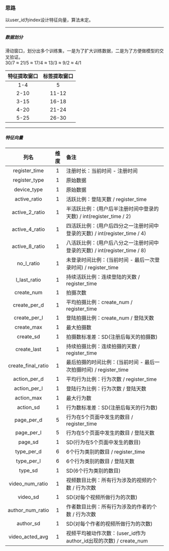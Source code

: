 ### 思路

以user_id为index设计特征向量，算法未定。  

---

##### 数据划分

滑动窗口，划分出多个训练集，一是为了扩大训练数据，二是为了方便做模型的交叉验证。  
30/7 ≈ 21/5 ≈ 17/4 ≈ 13/3 ≈ 9/2 ≈ 4/1

|特征提取窗口|标签提取窗口|
|:-:|:-:|
|1-4|5|
|2-10|11-12|
|3-15|16-18|
|4-20|21-24|
|5-25|26-30|

---

##### 特征向量

|列名|维度|备注|
|:-:|:-:|:-|
|register_time|1|注册时长：当前时间 - 注册时间|
|register_type|1|原始数据|
|device_type|1|原始数据|
|active_ratio|1|活跃比例：登陆天数 / register_time|
|active_2_ratio|1|半活跃比例：(用户后半注册时间中登录的天数) / int(register_time / 2)|
|active_4_ratio|1|四活跃比例：(用户后四分之一注册时间中登录的天数) / int(register_time / 4)|
|active_8_ratio|1|八活跃比例：(用户后八分之一注册时间中登录的天数) / int(register_time / 8)|
|no_l_ratio|1|未登录时间比例：(当前时间 - 最后一次登录时间) / register_time|
|l_last_ratio|1|持续活跃比例：连续登陆的天数 / register_time|
|create_num|1|拍摄次数|
|create_per_d|1|平均拍摄比例：create_num / register_time|
|create_per_l|1|登陆拍摄比例：create_num / 登陆天数|
|create_max|1|最大拍摄数|
|create_sd|1|拍摄数标准差：SD(注册后每天的拍摄数)|
|create_last|1|持续拍摄比例：连续拍摄的天数 / register_time|
|create_final_ratio|1|最后拍摄的时间比例：(当前时间 - 最后一次拍摄时间) / register_time|
|action_per_d|1|平均行为比例：行为次数 / register_time|
|action_per_l|1|登陆行为比例：行为次数 / 登陆天数|
|action_max|1|最大行为数|
|action_sd|1|行为数标准差：SD(注册后每天的行为数)|
|page_per_d|5|行为在5个页面中发生的数目 / register_time|
|page_per_l|5|行为在5个页面中发生的数目 / 登陆天数|
|page_sd|1|SD(行为在5个页面中发生的数目)|
|type_per_d|6|6个行为类别的数目 / register_time|
|type_per_l|6|6个行为类别的数目 / 登陆天数|
|type_sd|1|SD(6个行为类别的数目)|
|video_num_ratio|1|视频数目比例：所有行为涉及的视频的个数 / 行为次数|
|video_sd|1|SD(对每个视频所做行为的次数)|
|author_num_ratio|1|作者数目比例：所有行为涉及的作者的个数 / 行为次数|
|author_sd|1|SD(对每个作者的视频所做行为的次数)|
|video_acted_avg|1|视频平均被动作次数：(user_id作为author_id出现的次数) / create_num
